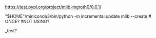 https://test.pypi.org/project/mlib-mgroth0/0.0.1/

"$HOME"/miniconda3/bin/python -m incremental.update mlib --create # ONCE? #NOT USING?

_test?